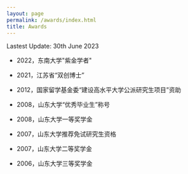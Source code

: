 ```yaml
---
layout: page
permalink: /awards/index.html
title: Awards
---
```

<style>body {text-align: justify}</style>

Lastest Update: 30th June 2023&nbsp;

- 2022，东南大学"紫金学者"

- 2021，江苏省“双创博士”

- 2012，国家留学基金委“建设高水平大学公派研究生项目”资助

- 2008，山东大学“优秀毕业生”称号

- 2008，山东大学一等奖学金

- 2007，山东大学推荐免试研究生资格

- 2007，山东大学二等奖学金

- 2006，山东大学三等奖学金







